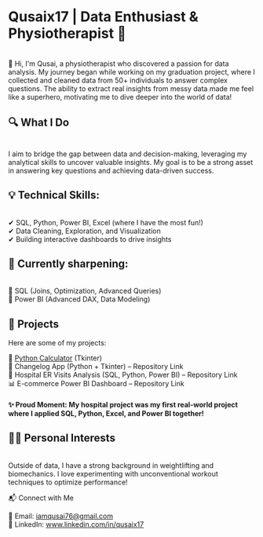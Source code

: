 <h1>Qusaix17 | Data Enthusiast & Physiotherapist 🚀</h1><br>
👋 Hi, I'm Qusai, a physiotherapist who discovered a passion for data analysis. My journey began while working on my graduation project, where I collected and cleaned data from 50+ individuals to answer complex questions. The ability to extract real insights from messy data made me feel like a superhero, motivating me to dive deeper into the world of data!

<h2>🔍 What I Do</h2><br>
I aim to bridge the gap between data and decision-making, leveraging my analytical skills to uncover valuable insights. My goal is to be a strong asset in answering key questions and achieving data-driven success.

<h2>💡 Technical Skills:</h2><br>
✔ SQL, Python, Power BI, Excel (where I have the most fun!)<br>
✔ Data Cleaning, Exploration, and Visualization<br>
✔ Building interactive dashboards to drive insights<br>

<h2>📌 Currently sharpening:</h2><br>
🎯 SQL (Joins, Optimization, Advanced Queries)<br>
🎯 Power BI (Advanced DAX, Data Modeling)

<h2>📂 Projects</h2>
Here are some of my projects:

🧮 [Python Calculator](https://github.com/Qusaix17/Simple-Calculator-python-code.git) (Tkinter) <br>
📜 Changelog App (Python + Tkinter) – Repository Link <br>
🏥 Hospital ER Visits Analysis (SQL, Python, Power BI) – Repository Link <br>
📊 E-commerce Power BI Dashboard – Repository Link <br>
<h4>✨ Proud Moment: My hospital project was my first real-world project where I applied SQL, Python, Excel, and Power BI together!</h4>

<h2>🏋️‍♂️ Personal Interests</h2><br>
Outside of data, I have a strong background in weightlifting and biomechanics. I love experimenting with unconventional workout techniques to optimize performance!

📬 Connect with Me<br>

📧 Email: iamqusai76@gmail.com<br>
🔗 LinkedIn: www.linkedin.com/in/qusaix17
